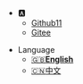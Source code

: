 * :a:
  * [Github11](https://github.com/yueny)
  * [Gitee](https://gitee.com/wholsy)

- Language
  - [:uk:**English**](/)
  - [:cn:中文](/zh-cn/)

